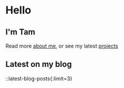 # Hello

## I'm Tam

Read more [about me](/about), or see my latest [projects](/projects)

## Latest on my blog

::latest-blog-posts{:limit=3}